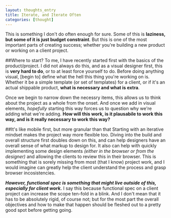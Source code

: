 ```yaml
---
layout: thoughts_entry
title: Iterate, and Iterate Often
categories: [thought]
---
```


This is something I don't do often enough for sure. Some of this is **laziness, but some of it is just budget constraint**. But this is one of the most important parts of creating success; whether you're building a new product or working on a client project.

##Where to start?
To me, I have recently started first with the basics of the product/project. I did not always do this, and as a visual designer first, this is **very hard to do**, or to at least force yourself to do. Before doing anything visual, [begin to] define what the hell this thing you're working on is. Whether it be a simple template (or set of templates) for a client, or if it's an actual shippable product, **what is necessary and what is extra**.

Once we begin to narrow down the necessry items, this allows us to think about the project as a whole from the onset. And once we add in visual elements, *hopefully* starting this way forces us to question why we're adding what we're adding. **How will this work, is it plausabile to work this way, and is it really necessary to work this way?**

##It's like mobile first, but more granular than that
Starting with an iterative mindset makes the project way more flexible too. Diving into the build and overall structure first doubles down on this, and can help designers have an overall sense of what markup to design for. It also can help with quickly implementing some design elements _(either in the browser or from the designer)_ and allowing the clients to review this in their browser. This is something that is sorely missing from most (that I know) project work, and I would imagine can greatly help the client understand the process and grasp browser incosistencies.

_**However, functional spec is something that might live outside of this, especially for client work.**_ I say this because functional spec on a client project can increase the scope ten-fold in a blink. And I don't mean that it has to be absolutely rigid, of course not; but for the most part the overall objectives and how to make that happen should be fleshed out to a pretty good spot before getting going.